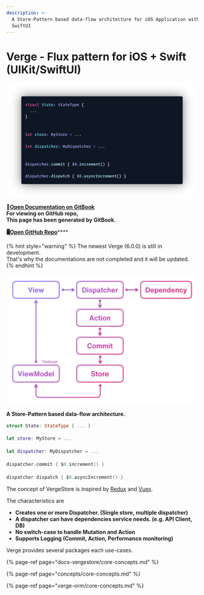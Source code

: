 ```yaml
---
description: >-
  A Store-Pattern based data-flow architecture for iOS Application with UIKit /
  SwiftUI
---
```


# Verge - Flux pattern for iOS + Swift \(UIKit/SwiftUI\)

![Overview of VergeStore](.gitbook/assets/carbon-5.png)

📖[**Open Documentation on GitBook**](https://muukii-app.gitbook.io/verge/)  
**For viewing on GitHub repo,  
This page has been generated by GitBook.**

 **🖥**[**Open GitHub Repo**](https://github.com/muukii/Verge)\*\*\*\*

{% hint style="warning" %}
The newest Verge \(6.0.0\) is still in development.  
That's why the documentations are not completed and it will be updated.
{% endhint %}

![Data flow](.gitbook/assets/loop-2x.png)

**A Store-Pattern based data-flow architecture.**

```swift
struct State: StateType { ... }

let store: MyStore = ...

let dispatcher: MyDispatcher = ...

dispatcher.commit { $0.increment() }

dispatcher.dispatch { $0.asyncIncrement() }
```

The concept of VergeStore is inspired by [Redux](https://redux.js.org/) and [Vuex](https://vuex.vuejs.org/).

The characteristics are

* **Creates one or more Dispatcher. \(Single store, multiple dispatcher\)**
* **A dispatcher can have dependencies service needs. \(e.g. API Client, DB\)**
* **No switch-case to handle Mutation and Action**
* **Supports Logging \(Commit, Action, Performance monitoring\)**

Verge provides several packages each use-cases.

{% page-ref page="docs-vergestore/core-concepts.md" %}

{% page-ref page="concepts/core-concepts.md" %}

{% page-ref page="verge-orm/core-concepts.md" %}



